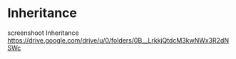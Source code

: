 # Inheritance
screenshoot Inheritance
https://drive.google.com/drive/u/0/folders/0B__LrkkjQtdcM3kwNWx3R2dNSWc
